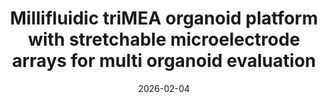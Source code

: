 ---
title: "Millifluidic triMEA organoid platform with stretchable microelectrode arrays for multi organoid evaluation"
collection: publications
#redirect_to: https://doi.org/10.1186/s40486-024-00216-y
category: reviews
permalink: /publication/2025-06-08-reviewBMM-1
excerpt: 'Integration of microenvironment control with electrophysiological readout'
date: 2026-02-04
venue: 'In Preparation'
#paperurl: https://doi.org/10.1186/s40486-024-00216-y
citation: 'Chica E., Jang H., Kwon Y., Kim Y., Lee Y., Lee M.* & Lee, H.* Millifluidic triMEA organoid platform with stretchable microelectrode arrays for multi organoid evaluation.'
header:
  teaser: /images/image-alignment-300x200.jpg
---